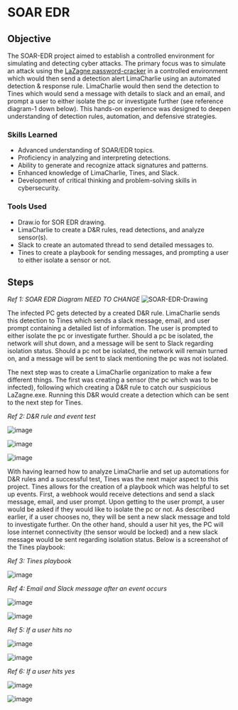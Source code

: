 # SOAR EDR

## Objective

The SOAR-EDR project aimed to establish a controlled environment for simulating and detecting cyber attacks. The primary focus was to simulate an attack using the <a href="https://www.geeksforgeeks.org/retrieve-all-passwords-with-lazagne-project/">LaZagne password-cracker<a> in a controlled environment which would then send a detection alert LimaCharlie using an automated detection & response rule. LimaCharlie would then send the detection to Tines which would send a message with details to slack and an email, and prompt a user to either isolate the pc or investigate further (see reference diagram-1 down below). This hands-on experience was designed to deepen understanding of detection rules, automation, and defensive strategies.

### Skills Learned

- Advanced understanding of SOAR/EDR topics.
- Proficiency in analyzing and interpreting detections.
- Ability to generate and recognize attack signatures and patterns.
- Enhanced knowledge of LimaCharlie, Tines, and Slack.
- Development of critical thinking and problem-solving skills in cybersecurity.

### Tools Used

- Draw.io for SOR EDR drawing.
- LimaCharlie to create a D&R rules, read detections, and analyze sensor(s).
- Slack to create an automated thread to send detailed messages to.
- Tines to create a playbook for sending messages, and prompting a user to either isolate a sensor or not.

## Steps

*Ref 1: SOAR EDR Diagram NEED TO CHANGE*
![SOAR-EDR-Drawing](https://github.com/user-attachments/assets/84b376b1-ddfa-4dc6-a568-07319ce25231)

The infected PC gets detected by a created D&R rule. LimaCharlie sends this detection to Tines which sends a slack message, email, and user prompt containing a detailed list of information. The user is prompted to either isolate the pc or investigate further. Should a pc be isolated, the network will shut down, and a message will be sent to Slack regarding isolation status. Should a pc not be isolated, the network will remain turned on, and a message will be sent to slack mentioning the pc was not isolated.

The next step was to create a LimaCharlie organization to make a few different things. The first was creating a sensor (the pc which was to be infected), following which creating a D&R rule to catch our suspicious LaZagne.exe. Running this D&R would create a detection which can be sent to the next step for Tines.

*Ref 2: D&R rule and event test*

![image](https://github.com/user-attachments/assets/2dd03340-d77a-418d-9193-29d17657d098)

![image](https://github.com/user-attachments/assets/8bb616ba-19ca-44eb-875a-4833d7dc7f79)

![image](https://github.com/user-attachments/assets/956be440-86f0-4de1-9245-3af59a2fee2d)

With having learned how to analyze LimaCharlie and set up automations for D&R rules and a successful test, Tines was the next major aspect to this project. Tines allows for the creation of a playbook which was helpful to set up events. First, a webhook would receive detections and send a slack message, email, and user prompt. Upon getting to the user prompt, a user would be asked if they would like to isolate the pc or not. As described earlier, if a user chooses no, they will be sent a new slack message and told to investigate further. On the other hand, should a user hit yes, the PC will lose internet connectivity (the sensor would be locked) and a new slack message would be sent regarding isolation status. Below is a screenshot of the Tines playbook:

*Ref 3: Tines playbook*

![image](https://github.com/user-attachments/assets/717e442d-08c0-497e-b7dd-861cfb4ae301)

*Ref 4: Email and Slack message after an event occurs*

![image](https://github.com/user-attachments/assets/f7bd0847-ab63-407b-af4a-3c1555a00c1b)

![image](https://github.com/user-attachments/assets/18ab6ea4-3b5e-42a5-a7d9-d1f740d98646)

*Ref 5: If a user hits no*

![image](https://github.com/user-attachments/assets/dc86d9ba-c7dc-4bb2-b224-82be85b971d6)

![image](https://github.com/user-attachments/assets/900fdb8a-3639-4e8e-b384-350383834fb1)

*Ref 6: If a user hits yes*

![image](https://github.com/user-attachments/assets/6842804d-a892-422c-8602-46bd931d0ba0)

![image](https://github.com/user-attachments/assets/c5c7a8ef-a013-411d-97c4-6a8de59a2f5e)











